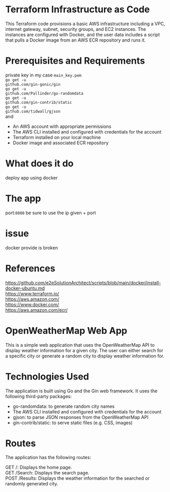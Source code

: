 # Terraform Infrastructure as Code
This Terraform code provisions a basic AWS infrastructure including a VPC, internet gateway, subnet, security groups, and EC2 instances. The instances are configured with Docker, and the user data includes a script that pulls a Docker image from an AWS ECR repository and runs it.

# Prerequisites and Requirements
private key in my case <code>main_key.pem</code>
<br><code>go get -u github.com/gin-gonic/gin</code>
<br><code>go get -u github.com/Pallinder/go-randomdata</code>
<br><code>go get -u github.com/gin-contrib/static</code>
<br><code>go get -u github.com/tidwall/gjson</code>
<br>
and
<ul>
  <li>An AWS account with appropriate permissions</li>
  <li>The AWS CLI installed and configured with credentials for the account</li>
  <li>Terraform installed on your local machine</li>
  <li>Docker image and associated ECR repository</li>
</ul>

# What does it do 
deploy app using docker


# The app
port:<code>8080</code>
be sure to use the ip given + port
# issue 
docker provide is broken

# References
https://github.com/e2eSolutionArchitect/scripts/blob/main/docker/install-docker-ubuntu.md <br>
https://www.terraform.io/<br>
https://aws.amazon.com/<br>
https://www.docker.com/<br>
https://aws.amazon.com/ecr/<br>

# OpenWeatherMap Web App
This is a simple web application that uses the OpenWeatherMap API to display weather information for a given city. The user can either search for a specific city or generate a random city to display weather information for.

# Technologies Used
The application is built using Go and the Gin web framework. It uses the following third-party packages:

<ul>
  <li>go-randomdata: to generate random city names
</li>
  <li>The AWS CLI installed and configured with credentials for the account</li>
  <li>gjson: to parse JSON responses from the OpenWeatherMap API</li>
  <li>gin-contrib/static: to serve static files (e.g. CSS, images)</li>
</ul>


# Routes
The application has the following routes:

GET /: Displays the home page.<br>
GET /Search: Displays the search page.<br>
POST /Results: Displays the weather information for the searched or randomly generated city.<br>


